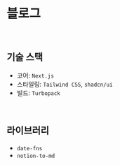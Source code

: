 # 블로그

<br/>

## 기술 스택

- 코어: `Next.js`
- 스타일링: `Tailwind CSS`, `shadcn/ui`
- 빌드: `Turbopack`

<br/>

## 라이브러리

- `date-fns`
- `notion-to-md`
